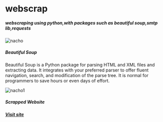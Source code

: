 # webscrap
<h5>webscraping using python,with packages such as beautiful soup,smtp lib,requests</h5>


![nacho](https://user-images.githubusercontent.com/74130928/161690153-09a55ade-b664-4cdd-89cb-0299ada62bb4.jpg)

<h5>Beautiful Soup</h5>
<body>
Beautiful Soup is a Python package for parsing HTML and XML files and extracting data. It integrates with your preferred parser to offer fluent navigation, search, and modification of the parse tree. It is normal for programmers to save hours or even days of effort.
</body>

![nacho1](https://user-images.githubusercontent.com/74130928/161691750-8ba2ce95-8e85-4d70-9bba-6e0c166beecd.jpg)

<h5>Scrapped Website</h5>

<h5><a href="https://news.ycombinator.com/">Visit site</a></h5>
